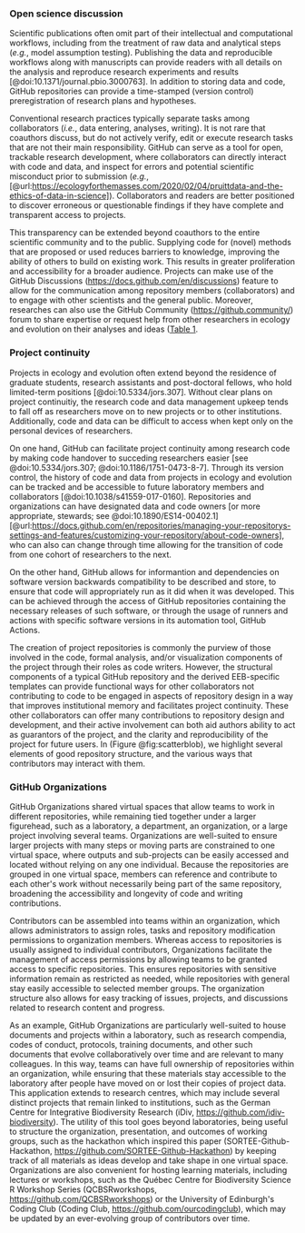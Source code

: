 <!--## GitHub in EcoEvo examples (Part 3)-->

### Open science discussion

<!--*Contributors to this section: Freddy Hillemann, Allison Binley, PHPB*-->

Scientific publications often omit part of their intellectual and computational workflows, including from the treatment of raw data and analytical steps (_e.g._, model assumption testing).
Publishing the data and reproducible workflows along with manuscripts can provide readers with all details on the analysis and reproduce research experiments and results [@doi:10.1371/journal.pbio.3000763].
In addition to storing data and code, GitHub repositories can provide a time-stamped (version control) preregistration of research plans and hypotheses.

Conventional research practices typically separate tasks among collaborators (_i.e._, data entering, analyses, writing).
It is not rare that coauthors discuss, but do not actively verify, edit or execute research tasks that are not their main responsibility.
GitHub can serve as a tool for open, trackable research development, where collaborators can directly interact with code and data, and inspect for errors and potential scientific misconduct prior to submission (_e.g._, [@url:https://ecologyforthemasses.com/2020/02/04/pruittdata-and-the-ethics-of-data-in-science]).
Collaborators and readers are better positioned to discover erroneous or questionable findings if they have complete and transparent access to projects.

This transparency can be extended beyond coauthors to the entire scientific community and to the public.
Supplying code for (novel) methods that are proposed or used reduces barriers to knowledge, improving the ability of others to build on existing work.
This results in greater proliferation and accessibility for a broader audience.
Projects can make use of the GitHub Discussions (<https://docs.github.com/en/discussions>) feature to allow for the communication among repository members (collaborators) and to engage with other scientists and the general public. 
Moreover, researches can also use the GitHub Community (<https://github.community/>) forum to share expertise or request help from other researchers in ecology and evolution on their analyses and ideas ([Table 1](#tbl:roles).

### Project continuity

<!--*Contributors to this section: BPME, VF, PHPB  -->

Projects in ecology and evolution often extend beyond the residence of graduate students, research assistants and post-doctoral fellows, who hold limited-term positions [@doi:10.5334/jors.307].
Without clear plans on project continuitiy, the research code and data management upkeep tends to fall off as researchers move on to new projects or to other institutions.
Additionally, code and data can be difficult to access when kept only on the personal devices of researchers.

On one hand, GitHub can facilitate project continuity among research code by making code handover to succeding researchers easier [see @doi:10.5334/jors.307; @doi:10.1186/1751-0473-8-7]. 
Through its version control, the history of code and data from projects in ecology and evolution can be tracked and be accessible to future laboratory members and collaborators [@doi:10.1038/s41559-017-0160].
Repositories and organizations can have designated data and code owners [or more appropriate, stewards; see @doi:10.1890/ES14-00402.1] [@url:https://docs.github.com/en/repositories/managing-your-repositorys-settings-and-features/customizing-your-repository/about-code-owners], who can also can change through time allowing for the transition of code from one cohort of researchers to the next.

On the other hand, GitHub allows for informantion and dependencies on software version backwards compatibility to be described and store, to ensure that code will appropriately run as it did when it was developed.
This can be achieved through the access of GitHub repositories containing the necessary releases of such software, or through the usage of runners and actions with specific software versions in its automation tool, GitHub Actions.

The creation of project repositories is commonly the purview of those involved in the code, formal analysis, and/or visualization components of the project through their roles as code writers.
However, the structural components of a typical GitHub repository and the derived EEB-specific templates can provide functional ways for other collaborators not contributing to code to be engaged in aspects of repository design in a way that improves institutional memory and facilitates project continuity.
These other collaborators can offer many contributions to repository design and development, and their active involvement can both aid authors ability to act as guarantors of the project, and the clarity and reproducibility of the project for future users.
In (Figure @fig:scatterblob), we highlight several elements of good repository structure, and the various ways that contributors may interact with them. 

### GitHub Organizations

<!--*Contributors to this section: Katherine Hébert, Cole Brookson, PHPB*-->

GitHub Organizations shared virtual spaces that allow teams to work in different repositories, while remaining tied together under a larger figurehead, such as a laboratory, a department, an organization, or a large project involving several teams.
Organizations are well-suited to ensure larger projects with many steps or moving parts are constrained to one virtual space, where outputs and sub-projects can be easily accessed and located without relying on any one individual.
Because the repositories are grouped in one virtual space, members can reference and contribute to each other's work without necessarily being part of the same repository, broadening the accessibility and longevity of code and writing contributions. 

Contributors can be assembled into teams within an organization, which allows administrators to assign roles, tasks and repository modification permissions to organization members.
Whereas access to repositories is usually assigned to individual contributors, Organizations facilitate the management of access permissions by allowing teams to be granted access to specific repositories.
This ensures repositories with sensitive information remain as restricted as needed, while repositories with general stay easily accessible to selected member groups.
The organization structure also allows for easy tracking of issues, projects, and discussions related to research content and progress.

As an example, GitHub Organizations are particularly well-suited to house documents and projects within a laboratory, such as research compendia, codes of conduct, protocols, training documents, and other such documents that evolve collaboratively over time and are relevant to many colleagues. 
In this way, teams can have full ownership of repositories within an organization, while ensuring that these materials stay accessible to the laboratory after people have moved on or lost their copies of project data. 
This application extends to research centres, which may include several distinct projects that remain linked to institutions, such as the German Centre for Integrative Biodiversity Research (iDiv, <https://github.com/idiv-biodiversity>).
The utility of this tool goes beyond laboratories, being useful to structure the organization, presentation, and outcomes of working groups, such as the hackathon which inspired this paper (SORTEE-Github-Hackathon, <https://github.com/SORTEE-Github-Hackathon>) by keeping track of all materials as ideas develop and take shape in one virtual space.
Organizations are also convenient for hosting learning materials, including lectures or workshops, such as the Québec Centre for Biodiversity Science R Workshop Series (QCBSRworkshops, <https://github.com/QCBSRworkshops>) or the University of Edinburgh's Coding Club (Coding Club, <https://github.com/ourcodingclub>), which may be updated by an ever-evolving group of contributors over time.